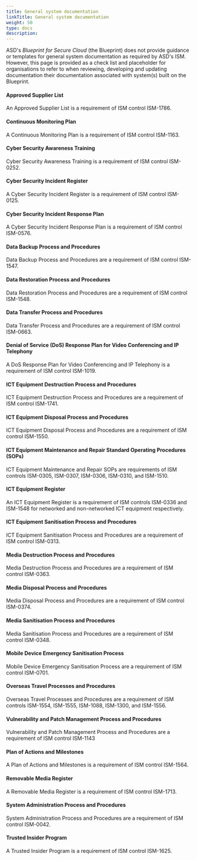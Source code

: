 ```yaml
---
title: General system documentation
linkTitle: General system documentation
weight: 50
type: docs
description:
---
```


ASD's _Blueprint for Secure Cloud_ (the Blueprint) does not provide guidance or templates for general system documentation as required by ASD's ISM. However, this page is provided as a check list and placeholder for organisations to refer to when reviewing, developing and updating documentation their documentation associated with system(s) built on the Blueprint.

#### Approved Supplier List

An Approved Supplier List is a requirement of ISM control ISM-1786.

#### Continuous Monitoring Plan

A Continuous Monitoring Plan is a requirement of ISM control ISM-1163.

#### Cyber Security Awareness Training

Cyber Security Awareness Training is a requirement of ISM control ISM-0252.

#### Cyber Security Incident Register

A Cyber Security Incident Register is a requirement of ISM control ISM-0125.

#### Cyber Security Incident Response Plan

A Cyber Security Incident Response Plan is a requirement of ISM control ISM-0576.

#### Data Backup Process and Procedures

Data Backup Process and Procedures are a requirement of ISM control ISM-1547.

#### Data Restoration Process and Procedures

Data Restoration Process and Procedures are a requirement of ISM control ISM-1548.

#### Data Transfer Process and Procedures

Data Transfer Process and Procedures are a requirement of ISM control ISM-0663.

#### Denial of Service (DoS) Response Plan for Video Conferencing and IP Telephony

A DoS Response Plan for Video Conferencing and IP Telephony is a requirement of ISM control ISM-1019.

#### ICT Equipment Destruction Process and Procedures

ICT Equipment Destruction Process and Procedures are a requirement of ISM control ISM-1741.

#### ICT Equipment Disposal Process and Procedures

ICT Equipment Disposal Process and Procedures are a requirement of ISM control ISM-1550.

#### ICT Equipment Maintenance and Repair Standard Operating Procedures (SOPs)

ICT Equipment Maintenance and Repair SOPs are requirements of ISM controls ISM-0305, ISM-0307, ISM-0306, ISM-0310, and ISM-1510.

#### ICT Equipment Register

An ICT Equipment Register is a requirement of ISM controls ISM-0336 and ISM-1548 for networked and non-networked ICT equipment respectively.

#### ICT Equipment Sanitisation Process and Procedures

ICT Equipment Sanitisation Process and Procedures are a requirement of ISM control ISM-0313.

#### Media Destruction Process and Procedures

Media Destruction Process and Procedures are a requirement of ISM control ISM-0363.

#### Media Disposal Process and Procedures

Media Disposal Process and Procedures are a requirement of ISM control ISM-0374.

#### Media Sanitisation Process and Procedures

Media Sanitisation Process and Procedures are a requirement of ISM control ISM-0348.

#### Mobile Device Emergency Sanitisation Process

Mobile Device Emergency Sanitisation Process are a requirement of ISM control ISM-0701.

#### Overseas Travel Processes and Procedures

Overseas Travel Processes and Procedures are a requirement of ISM controls ISM-1554, ISM-1555, ISM-1088, ISM-1300, and ISM-1556.

#### Vulnerability and Patch Management Process and Procedures

Vulnerability and Patch Management Process and Procedures are a requirement of ISM control ISM-1143

#### Plan of Actions and Milestones

A Plan of Actions and Milestones is a requirement of ISM control ISM-1564.

#### Removable Media Register

A Removable Media Register is a requirement of ISM control ISM-1713.

#### System Administration Process and Procedures

System Administration Process and Procedures are a requirement of ISM control ISM-0042.

#### Trusted Insider Program

A Trusted Insider Program is a requirement of ISM control ISM-1625.
